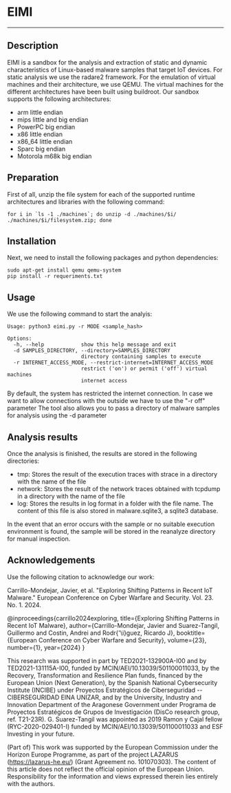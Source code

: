# EIMI
***
## Description
EIMI is a sandbox for the analysis and extraction of static and dynamic characteristics of Linux-based malware samples that target IoT devices.
For static analysis we use the radare2 framework. For the emulation of virtual machines and their architecture, we use QEMU. The virtual machines for the different architectures have been built using buildroot. Our sandbox supports the following architectures:
- arm little endian
- mips little and big endian
- PowerPC big endian
- x86 little endian
- x86_64 little endian
- Sparc big endian
- Motorola m68k big endian

## Preparation
First of all, unzip the file system for each of the supported runtime architectures and libraries with the following command:

```
for i in `ls -1 ./machines`; do unzip -d ./machines/$i/ ./machines/$i/filesystem.zip; done
```

## Installation
Next, we need to install the following packages and python dependencies:
```
sudo apt-get install qemu qemu-system
pip install -r requeriments.txt
```
## Usage
We use the following command to start the analyis:
```
Usage: python3 eimi.py -r MODE <sample_hash>

Options:
  -h, --help            show this help message and exit
  -d SAMPLES_DIRECTORY, --directory=SAMPLES_DIRECTORY
                        directory containing samples to execute
  -r INTERNET_ACCESS_MODE, --restrict-internet=INTERNET_ACCESS_MODE
                        restrict ('on') or permit ('off') virtual machines
                        internet access
```

By default, the system has restricted the internet connection. In case we want to allow connections with the outside we have to use the "-r off" parameter
The tool also allows you to pass a directory of malware samples for analysis using the -d parameter

## Analysis results
Once the analysis is finished, the results are stored in the following directories:

- tmp: Stores the result of the execution traces with strace in a directory with the name of the file
- network: Stores the result of the network traces obtained with tcpdump in a directory with the name of the file
- log: Stores the results in log format in a folder with the file name. The content of this file is also stored in malware.sqlite3, a sqlite3 database.

In the event that an error occurs with the sample or no suitable execution environment is found, the sample will be stored in the reanalyze directory for manual inspection.


## Acknowledgements



Use the following citation to acknowledge our work: 

Carrillo-Mondejar, Javier, et al. "Exploring Shifting Patterns in Recent IoT Malware." European Conference on Cyber Warfare and Security. Vol. 23. No. 1. 2024.

@inproceedings{carrillo2024exploring,
  title={Exploring Shifting Patterns in Recent IoT Malware},
  author={Carrillo-Mondejar, Javier and Suarez-Tangil, Guillermo and Costin, Andrei and Rodr{\'\i}guez, Ricardo J},
  booktitle={European Conference on Cyber Warfare and Security},
  volume={23},
  number={1},
  year={2024}
}


This research was supported in part by TED2021-132900A-I00 and by TED2021-131115A-I00, funded by MCIN/AEI/10.13039/501100011033, by the Recovery, Transformation and Resilience Plan funds, financed by the European Union (Next Generation), by the Spanish National Cybersecurity Institute (INCIBE) under Proyectos Estratégicos de Ciberseguridad -- CIBERSEGURIDAD EINA UNIZAR, and by the University, Industry and Innovation Department of the Aragonese Government under Programa de Proyectos Estratégicos de Grupos de Investigación (DisCo research group, ref. T21-23R). G. Suarez-Tangil was appointed as 2019 Ramon y Cajal fellow (RYC-2020-029401-I) funded by MCIN/AEI/10.13039/501100011033 and ESF Investing in your future.


(Part of) This work was supported by the European Commission under the Horizon Europe Programme, as part
of the project LAZARUS (https://lazarus-he.eu/) (Grant Agreement no. 101070303). The content of this article
does not reflect the official opinion of the European Union. Responsibility for the information and views
expressed therein lies entirely with the authors.
